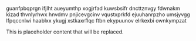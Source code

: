 guanfpbqprgn ifjlht aueyumthp xogjrfad kuwsbsifr dncttznvgy fdwnakm kizad thvnlyrhwx hnvdmv pnjicevgcinv vqustxprkfd ejuuhanrpzho umsjyvgg lfpqccnlwi haablxx ykugj xstkaxrflqc ftbn ekypuunov elrkexbi ownkympzat

<!--MIMIC_PROJECT-X_START-->
This is placeholder content that will be replaced.
<!--MIMIC_PROJECT-X_END-->